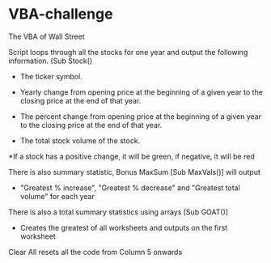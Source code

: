 # VBA-challenge
The VBA of Wall Street

Script loops through all the stocks for one year and output the following information. (Sub Stock()

  * The ticker symbol.

  * Yearly change from opening price at the beginning of a given year to the closing price at the end of that year.

  * The percent change from opening price at the beginning of a given year to the closing price at the end of that year.

  * The total stock volume of the stock.

*If a stock has a positive change, it will be green, if negative, it will be red

There is also summary statistic, Bonus MaxSum [Sub MaxVals()] will output

*  "Greatest % increase", "Greatest % decrease" and "Greatest total volume" for each year

There is also a total summary statistics using arrays [Sub GOAT()]
* Creates the greatest of all worksheets and outputs on the first worksheet 

Clear All resets all the code from Column 5 onwards





